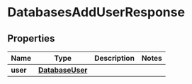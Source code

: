 

# DatabasesAddUserResponse


## Properties

| Name | Type | Description | Notes |
|------------ | ------------- | ------------- | -------------|
|**user** | [**DatabaseUser**](DatabaseUser.md) |  |  |



